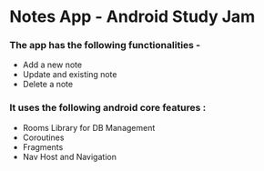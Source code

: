 # Notes App - Android Study Jam

### The app has the following functionalities -

- Add a new note
- Update and existing note
- Delete a note

### It uses the following android core features :

- Rooms Library for DB Management
- Coroutines
- Fragments
- Nav Host and Navigation
